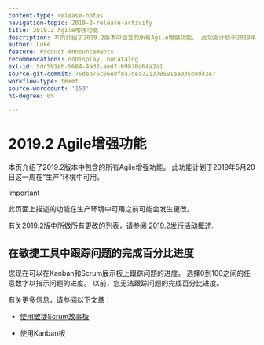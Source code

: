 ```yaml
---
content-type: release-notes
navigation-topic: 2019-2-release-activity
title: 2019.2 Agile增强功能
description: 本页介绍了2019.2版本中包含的所有Agile增强功能。 此功能计划于2019年5月20日这一周在“生产”环境中可用。
author: Luke
feature: Product Announcements
recommendations: noDisplay, noCatalog
exl-id: 5dc591eb-5684-4ad2-aed7-69b70a64a2a1
source-git-commit: 76deb76c66e8f8a7dea721378591ae035b8d42e7
workflow-type: tm+mt
source-wordcount: '153'
ht-degree: 0%

---
```


# 2019.2 Agile增强功能

本页介绍了2019.2版本中包含的所有Agile增强功能。 此功能计划于2019年5月20日这一周在“生产”环境中可用。

>[!IMPORTANT]
>
>此页面上描述的功能在生产环境中可用之前可能会发生更改。

有关2019.2版中所做所有更改的列表，请参阅 [2019.2发行活动概述](../../../../product-announcements/product-releases/quarterly-release-archive/2019.2-release-activity/2019.2-release-activity-overview.md).

## 在敏捷工具中跟踪问题的完成百分比进度

您现在可以在Kanban和Scrum展示板上跟踪问题的进度。 选择0到100之间的任意数字以指示问题的进度。 以前，您无法跟踪问题的完成百分比进度。

有关更多信息，请参阅以下文章：

- [使用敏捷Scrum故事板](../../../../agile/use-scrum-in-an-agile-team/scrum-board/scrum-board-overview.md)

- 使用Kanban板
